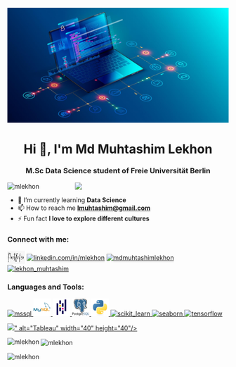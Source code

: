 ![logo](https://github.com/mlekhon/mlekhon/blob/main/Giithub%20banner.jpeg)
<h1 align="center">Hi 👋, I'm Md Muhtashim Lekhon</h1>
<h3 align="center">M.Sc Data Science student of Freie Universität Berlin</h3>

<img align='right' src="https://media.giphy.com/media/RbDKaczqWovIugyJmW/giphy.gif" width="350"></p>

<p align="left"> <img src="https://komarev.com/ghpvc/?username=mlekhon&label=Profile%20views&color=0e75b6&style=flat" alt="mlekhon" /> </p>

- 🌱 I’m currently learning **Data Science**
- 📫 How to reach me **lmuhtashim@gmail.com**
- ⚡ Fun fact **I love to explore different cultures**

<h3 align="left">Connect with me:</h3>
<p align="left">
<a href="https://mlekhon.github.io/muhtashim/" target="blank"><img align="center" src="https://github.com/mlekhon/mlekhon/blob/main/portfolio.png" alt="Muhtashim Lekhon's GitHub" height="30" width="40" /></a>
<a href="https://linkedin.com/in/linkedin.com/in/mlekhon" target="blank"><img align="center" src="https://raw.githubusercontent.com/rahuldkjain/github-profile-readme-generator/master/src/images/icons/Social/linked-in-alt.svg" alt="linkedin.com/in/mlekhon" height="30" width="40" /></a>
<a href="https://kaggle.com/mdmuhtashimlekhon" target="blank"><img align="center" src="https://raw.githubusercontent.com/rahuldkjain/github-profile-readme-generator/master/src/images/icons/Social/kaggle.svg" alt="mdmuhtashimlekhon" height="30" width="40" /></a>
<a href="https://instagram.com/lekhon_muhtashim" target="blank"><img align="center" src="https://raw.githubusercontent.com/rahuldkjain/github-profile-readme-generator/master/src/images/icons/Social/instagram.svg" alt="lekhon_muhtashim" height="30" width="40" /></a>
</p>

<h3 align="left">Languages and Tools:</h3>
<p align="left"> <a href="https://www.microsoft.com/en-us/sql-server" target="_blank" rel="noreferrer"> <img src="https://www.svgrepo.com/show/303229/microsoft-sql-server-logo.svg" alt="mssql" width="40" height="40"/> </a> <a href="https://www.mysql.com/" target="_blank" rel="noreferrer"> <img src="https://raw.githubusercontent.com/devicons/devicon/master/icons/mysql/mysql-original-wordmark.svg" alt="mysql" width="40" height="40"/> </a> <a href="https://pandas.pydata.org/" target="_blank" rel="noreferrer"> <img src="https://raw.githubusercontent.com/devicons/devicon/2ae2a900d2f041da66e950e4d48052658d850630/icons/pandas/pandas-original.svg" alt="pandas" width="40" height="40"/> </a> <a href="https://www.postgresql.org" target="_blank" rel="noreferrer"> <img src="https://raw.githubusercontent.com/devicons/devicon/master/icons/postgresql/postgresql-original-wordmark.svg" alt="postgresql" width="40" height="40"/> </a> <a href="https://www.python.org" target="_blank" rel="noreferrer"> <img src="https://raw.githubusercontent.com/devicons/devicon/master/icons/python/python-original.svg" alt="python" width="40" height="40"/> </a> <a href="https://scikit-learn.org/" target="_blank" rel="noreferrer"> <img src="https://upload.wikimedia.org/wikipedia/commons/0/05/Scikit_learn_logo_small.svg" alt="scikit_learn" width="40" height="40"/> </a> <a href="https://seaborn.pydata.org/" target="_blank" rel="noreferrer"> <img src="https://seaborn.pydata.org/_images/logo-mark-lightbg.svg" alt="seaborn" width="40" height="40"/> </a> <a href="https://www.tensorflow.org" target="_blank" rel="noreferrer"> <img src="https://www.vectorlogo.zone/logos/tensorflow/tensorflow-icon.svg" alt="tensorflow" width="40" height="40"/> </a> </p> <a href="https://www.tableau.com" target="_blank" rel="noreferrer"><img src="<iconify-icon icon="ion:logo-tableau"></iconify-icon>" alt="Tableau" width="40" height="40"/></a>

<p><img align="left" src="https://github-readme-stats.vercel.app/api/top-langs?username=mlekhon&show_icons=true&locale=en&layout=compact" alt="mlekhon" /></p>

<p>&nbsp;<img align="center" src="https://github-readme-stats.vercel.app/api?username=mlekhon&show_icons=true&locale=en" alt="mlekhon" /></p>

<p><img align="center" src="https://github-readme-streak-stats.herokuapp.com/?user=mlekhon&" alt="mlekhon" /></p>
